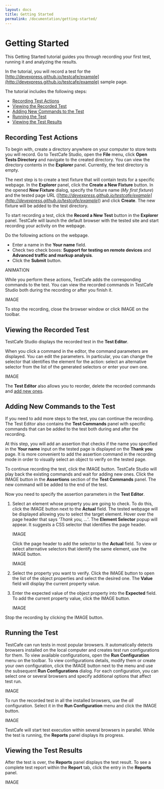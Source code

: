 ```yaml
---
layout: docs
title: Getting Started
permalink: /documentation/getting-started/
---
```

# Getting Started

This Getting Started tutorial guides you through recording your first test, running it and analyzing the results.

In the tutorial, you will record a test for the [http://devexpress.github.io/testcafe/example](http://devexpress.github.io/testcafe/example) sample page.

The tutorial includes the following steps:

* [Recording Test Actions](#recording-test-actions)
* [Viewing the Recorded Test](#viewing-the-recorded-test)
* [Adding New Commands to the Test](#adding-new-commands-to-the-test)
* [Running the Test](#running-the-test)
* [Viewing the Test Results](#viewing-the-test-results)

## Recording Test Actions

To begin with, create a directory anywhere on your computer to store tests you will record.
Go to TestCafe Studio, open the **File** menu, click **Open Tests Directory** and navigate to the created directory.
You can view the directory contents in the **Explorer** panel. Currently, the test directory is empty.

The next step is to create a test fixture that will contain tests for a specific webpage.
In the **Explorer** panel, click the **Create a New Fixture** button.
In the opened **New Fixture** dialog, specify the fixture name (*My first fixture*) and the tested page URL (*[http://devexpress.github.io/testcafe/example](http://devexpress.github.io/testcafe/example)*) and click **Create**.
The new fixture will be added to the test directory.

To start recording a test, click the **Record a New Test** button in the **Explorer** panel.
TestCafe will launch the default browser with the tested site and start recording your activity on the webpage.

Do the following actions on the webpage.

* Enter a name in the **Your name** field.
* Check two check boxes: **Support for testing on remote devices** and **Advanced traffic and markup analysis**.
* Click the **Submit** button.

ANIMATION

While you perform these actions, TestCafe adds the corresponding commands to the test. You can view the recorded commands in TestCafe Studio both during the recording or after you finish it.

IMAGE

To stop the recording, close the browser window or click IMAGE on the toolbar.

## Viewing the Recorded Test

TestCafe Studio displays the recorded test in the **Test Editor**.

When you click a command in the editor, the command parameters are displayed.
You can edit the parameters.
In particular, you can change the selector that identifies the element for the action: select an alternative selector from the list of the generated selectors or enter your own one.

IMAGE

The **Test Editor** also allows you to reorder, delete the recorded commands and [add new ones](#adding-new-commands-to-the-test).

## Adding New Commands to the Test

If you need to add more steps to the test, you can continue the recording. The Test Editor also contains the **Test Commands** panel with specific commands that can be added to the test both during and after the recording.

At this step, you will add an assertion that checks if the name you specified in the **Your name** input on the tested page is displayed on the **Thank you** page. It is more convenient to add the assertion command in the recording mode in order to visually select an object to verify on the tested page.

To continue recording the test, click the IMAGE button.
TestCafe Studio will play back the existing commands and wait for adding new ones.
Click the IMAGE button in the **Assertions** section of the **Test Commands** panel.
The new command will be added to the end of the test.

Now you need to specify the assertion parameters in the **Test Editor**.

1. Select an element whose property you are going to check. To do this, click the IMAGE button next to the **Actual** field. The tested webpage will be displayed allowing you to select the target element. Hover over the page header that says *'Thank you, ...'*. The **Element Selector** popup will appear. It suggests a CSS selector that identifies the page header.

    IMAGE

    Click the page header to add the selector to the **Actual** field. To view or select alternative selectors that identify the same element, use the IMAGE button.

    IMAGE

2. Select the property you want to verify. Click the IMAGE button to open the list of the object properties and select the desired one. The **Value** field will display the current property value.

3. Enter the expected value of the object property into the **Expected** field. To add the current property value, click the IMAGE button. <!--By default, it holds the current property value.-->

    IMAGE

Stop the recording by clicking the IMAGE button.

## Running the Test

TestCafe can run tests in most popular browsers.
It automatically detects browsers installed on the local computer and creates test run configurations for them.
To view available configurations, open the **Run Configuration** menu on the toolbar.
To view configurations details, modify them or create your own configuration, click the IMAGE button next to the menu and use the subsequent **Run Configurations** dialog.
For each configuration, you can select one or several browsers and specify additional options that affect test run.

IMAGE

To run the recorded test in all the installed browsers, use the *all* configuration. Select it in the **Run Configuration** menu and click the IMAGE button.

IMAGE

TestCafe will start test execution within several browsers in parallel.
While the test is running, the **Reports** panel displays its progress.

## Viewing the Test Results

After the test is over, the **Reports** panel displays the test result. To see a complete test report within the **Report** tab, click the entry in the **Reports** panel.

IMAGE